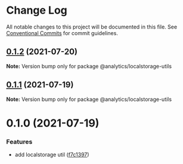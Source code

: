 # Change Log

All notable changes to this project will be documented in this file.
See [Conventional Commits](https://conventionalcommits.org) for commit guidelines.

## [0.1.2](https://github.com/DavidWells/analytics/tree/master/packages/analytics-util-localstorage/compare/@analytics/localstorage-utils@0.1.1...@analytics/localstorage-utils@0.1.2) (2021-07-20)

**Note:** Version bump only for package @analytics/localstorage-utils





## [0.1.1](https://github.com/DavidWells/analytics/tree/master/packages/analytics-util-localstorage/compare/@analytics/localstorage-utils@0.1.0...@analytics/localstorage-utils@0.1.1) (2021-07-19)

**Note:** Version bump only for package @analytics/localstorage-utils





# 0.1.0 (2021-07-19)


### Features

* add localstorage util ([f7c1397](https://github.com/DavidWells/analytics/tree/master/packages/analytics-util-localstorage/commit/f7c1397))

